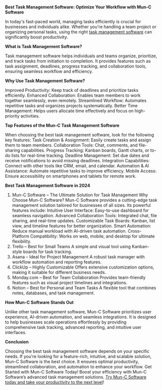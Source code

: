 **Best Task Management Software: Optimize Your Workflow with Mun-C Software**

In today's fast-paced world, managing tasks efficiently is crucial for businesses and individuals alike. Whether you're handling a team project or organizing personal tasks, using the right <a href="https://digitalmunc.site/best-task-management-software-2025/"> task management software</a> can significantly boost productivity.

**What is Task Management Software?**

Task management software helps individuals and teams organize, prioritize, and track tasks from initiation to completion. It provides features such as task assignment, deadlines, progress tracking, and collaboration tools, ensuring seamless workflow and efficiency.

**Why Use Task Management Software?**

Improved Productivity: Keep track of deadlines and prioritize tasks efficiently.
Enhanced Collaboration: Enables team members to work together seamlessly, even remotely.
Streamlined Workflow: Automates repetitive tasks and organizes projects systematically.
Better Time Management: Helps users allocate time effectively and focus on high-priority activities.

**Top Features of the Mun-C Task Management Software**

When choosing the best task management software, look for the following key features:
Task Creation & Assignment: Easily create tasks and assign them to team members.
Collaboration Tools: Chat, comments, and file-sharing capabilities.
Progress Tracking: Kanban boards, Gantt charts, or to-do lists for real-time tracking.
Deadline Management: Set due dates and receive notifications to avoid missing deadlines.
Integration Capabilities: Connect with other tools like CRM, email, and calendar.
Automation & AI Assistance: Automate repetitive tasks to improve efficiency.
Mobile Access: Ensure accessibility on smartphones and tablets for remote work.

**Best Task Management Software in 2024**

1. Mun-C Software – The Ultimate Solution for Task Management
Why Choose Mun-C Software? Mun-C Software provides a cutting-edge task management solution tailored for businesses of all sizes. Its powerful features include:
Intuitive User Interface: Easy-to-use dashboard for seamless navigation.
Advanced Collaboration Tools: Integrated chat, file sharing, and real-time updates.
Customizable Task Boards: Kanban, list view, and timeline features for better organization.
Smart Automation: Reduce manual workload with AI-driven task automation.
Cross-Platform Compatibility: Works on web, mobile, and desktop for ultimate flexibility.
2. Trello – Best for Small Teams
A simple and visual tool using Kanban-style boards for task tracking.
3. Asana – Ideal for Project Management
A robust task manager with workflow automation and reporting features.
4. ClickUp – Highly Customizable
Offers extensive customization options, making it suitable for different business needs.
5. Monday.com – Best for Team Collaboration
Provides team-friendly features such as visual project timelines and integrations.
6. Notion – Best for Personal and Team Tasks
A flexible tool that combines notes, databases, and task management.

**How Mun-C Software Stands Out**

Unlike other task management software, Mun-C Software prioritizes user experience, AI-driven automation, and seamless integrations. It is designed to help businesses scale operations effortlessly by providing comprehensive task tracking, advanced reporting, and intuitive user interfaces.

**Conclusion**

Choosing the best task management software depends on your specific needs. If you're looking for a feature-rich, intuitive, and scalable solution, Mun-C Software is the best choice. It ensures optimal productivity, streamlined collaboration, and automation to enhance your workflow.
Get Started with Mun-C Software Today!
Boost your efficiency with Mun-C Software’s advanced task management solutions. <a href="https://digitalmunc.site/best-task-management-software-2025/"> Try Mun-C Software today and take your productivity to the next level</a>!
